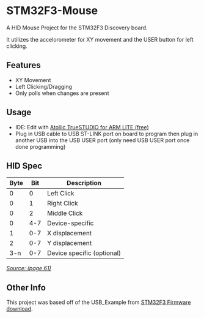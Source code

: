 STM32F3-Mouse
=============

A HID Mouse Project for the STM32F3 Discovery board.

It utilizes the accelorometer for XY movement and the USER button for left clicking.

Features
--------
* XY Movement
* Left Clicking/Dragging
* Only polls when changes are present

Usage
--------
* IDE: Edit with [Atollic TrueSTUDIO for ARM LITE (free)](http://www.atollic.com/index.php/download/truestudio-for-arm)
* Plug in USB cable to USB ST-LINK port on board to program then plug in another USB into the USB USER port (only need USB USER port once done programming)

HID Spec
--------
| Byte  | Bit  | Description                  |
| ----- | ---- | ---------------------------- |
| 0     | 0    | Left Click                   |
| 0     | 1    | Right Click                  |
| 0     | 2    | Middle Click                 |
| 0     | 4-7  | Device-specific              |
| 1     | 0-7  | X displacement               |
| 2     | 0-7  | Y displacement               |
| 3-n   | 0-7  | Device specific (optional)   |
*[Source: (page 61)](http://www.usb.org/developers/devclass_docs/HID1_11.pdf)*

Other Info
--------
This project was based off of the USB_Example from [STM32F3 Firmware download](http://www.st.com/web/en/catalog/tools/PF258154).

